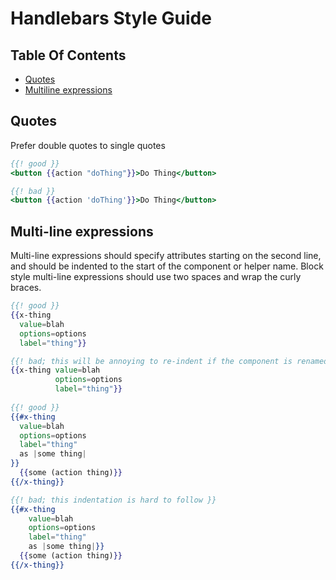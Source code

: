 # Handlebars Style Guide

## Table Of Contents

* [Quotes](#quotes)
* [Multiline expressions](#multiline-expressions)

## Quotes
Prefer double quotes to single quotes
```hbs
{{! good }}
<button {{action "doThing"}}>Do Thing</button>

{{! bad }}
<button {{action 'doThing'}}>Do Thing</button>
```

## Multi-line expressions

Multi-line expressions should specify attributes starting on the second
line, and should be indented to the start of the component or helper name. Block
style multi-line expressions should use two spaces and wrap the curly braces.

```hbs
{{! good }}
{{x-thing
  value=blah
  options=options
  label="thing"}}

{{! bad; this will be annoying to re-indent if the component is renamed }}
{{x-thing value=blah
          options=options
          label="thing"}}
  
{{! good }}
{{#x-thing
  value=blah
  options=options
  label="thing"
  as |some thing|
}}
  {{some (action thing)}}
{{/x-thing}}

{{! bad; this indentation is hard to follow }}
{{#x-thing
    value=blah
    options=options
    label="thing"
    as |some thing|}}
  {{some (action thing)}}
{{/x-thing}}
```
